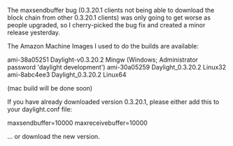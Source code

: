 The maxsendbuffer bug (0.3.20.1 clients not being able to download the block chain from other 0.3.20.1 clients) was only going to get
worse as people upgraded, so I cherry-picked the bug fix and created a minor release yesterday.

The Amazon Machine Images I used to do the builds are available:

  ami-38a05251   Daylight-v0.3.20.2 Mingw    (Windows; Administrator password 'daylight development')
  ami-30a05259   Daylight_0.3.20.2 Linux32
  ami-8abc4ee3   Daylight_0.3.20.2 Linux64

(mac build will be done soon)

If you have already downloaded version 0.3.20.1, please either add this to your daylight.conf file:

  maxsendbuffer=10000
  maxreceivebuffer=10000

... or download the new version.

